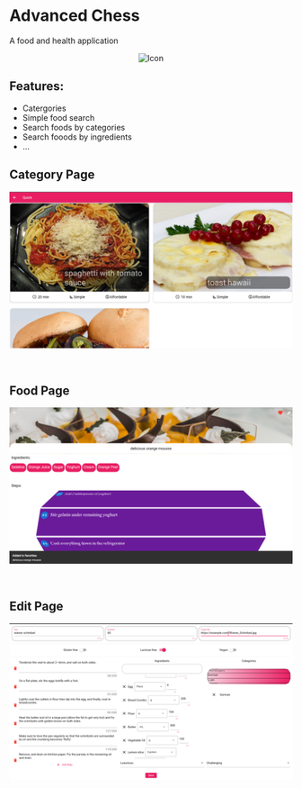 # Advanced Chess
A food and health application

<div align="center">
  <a>
    <img src="screenShots/icon.png" alt="Icon" width="80" height="80">
  </a>
</div>

## Features:
- Catergories
- Simple food search
- Search foods by categories
- Search fooods by ingredients
- ...
<!---
<p>&nbsp;</p>

## Built With
* [![Qt][Qt.com]][Qt-url]
* [![C++][C++.com]][C++-url]

<p>&nbsp;</p>

--->

## Category Page
[![Home Screen Shot][Home]][Home]

<p>&nbsp;</p>

## Food Page
[![Login Screen Shot][Login]][Login]

<p>&nbsp;</p>
  
## Edit Page
[![Game Screen Shot][Game]][Game]



<!---
## Game rules:
This game is a modified 2P chess with all chess rules plus some features:

<p>&nbsp;</p>

### Winner:
If game ends by checkmate or stalemate, winner is player who has more scores,
but if a player presses Surrend, other player wins.

<p>&nbsp;</p>

### Score:
Score is the key to win in this game, some movement have score:
- Hit: Pawn-> +3 , Queen-> +15 , others-> +8 (you can't hit the king!)
- Pawn pass away half of board: +3 
- Check enemy king: +10
- Checkmate: +50
- Extra move: if you have 30 scores, you can make an extra move!

<p>&nbsp;</p>

### Negative score:
Some works increases your negative score , if your negative score reachs 15 , you will have a random move on a random piece.
- Undo: return last moved piece and adds 5 negative scores
- Touch piece: if you choose a moveable piece and reselct in this turn, you'll get 5 negative scores 

<p>&nbsp;</p>

### Important notes
- Game has auto save and you can continue crashed or closed games
- Negative scores won't be saved in file
- For game name, if a file exists with the same name, file will be overwriten
- In promotion, if you don't choose any chessman, game will crash, but you can continue game by laoding it
- Canceling game will delete save file and restarting will clear move history in file
- Saved Files with free spaces or unreadable moves, won't be opened
 
<p>&nbsp;</p>

 
## Load Game
[![Load Screen Shot][Load]][Load]

<p>&nbsp;</p>

## Promotion Dialog
[![Promotion Screen Shot][Promotion]][Promotion]

--->

[Home]: screenShots/catScreen.png
[Login]: screenShots/foodScreen.png
[Load]: screenShots/edit.png
[Game]: screenShots/edit.png
[Promotion]: Images/ScreenShots/promotion.PNG

[Qt-url]: https://www.qt.io/
[Qt.com]: https://img.shields.io/badge/qt-35495E?style=for-the-badge&logo=qt&logoColor=4FC08D
[C++-url]: https://cplusplus.com/
[C++.com]: https://img.shields.io/badge/C++-0769AD?style=for-the-badge&logo=cplusplus&logoColor=white
